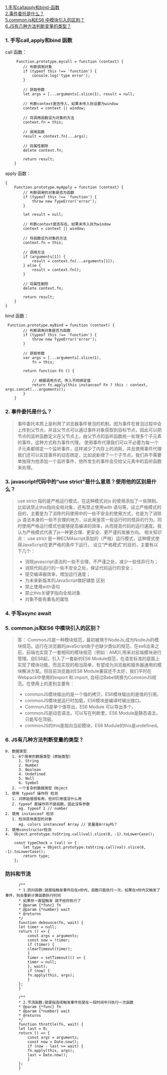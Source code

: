<!--
 * @Author: hf
 * @Date: 2021-09-13 14:51:25
 * @LastEditTime: 2022-01-06 14:35:23
 * @LastEditors: hf
-->
[1.手写callapply和bind-函数](#1-手写callapply和bind-函数)     
[2.事件委托是什么？](#2-事件委托是什么？)    
[5.common.js和ES6 中模块引入的区别？](#5-commonjs和es6-中模块引入的区别？)   
[6.JS有几种方法判断变量的类型？](#6-js有几种方法判断变量的类型？) 

### 1. 手写call,apply和bind 函数
 call 函数：
```
     Function.prototype.mycall = function (context) {
        // 判断调用对象
        if (typeof this !== 'function') {
            console.log('type error');
        }

        // 获取参数
        let args = [...arguments].slice(1), result = null;

        // 判断context是否传入，如果未传入则设置为window
        context = context || window;
    
        // 将调用函数设为对象的方法
        context.fn = this;

        // 调用函数
        result = context.fn(...args);

        // 将属性删除
        delete context.fn;

        return result;
    }
```

 apply 函数：
```
{
    Function.prototype.myApply = function (context) {
        // 判断调用的对象是否为函数
        if (typeof this !== 'function') {
            throw new TypeError('error');
        }

        let result = null;

        // 判断context是否存在，如果未传入则为window
        context = context || window;

        // 将函数设为对象的方法
        context.fn = this;

        // 调用方法
        if (arguments[1]) {
            result = context.fn(...arguments[1]);
        } else {
            result = context.fn();
        }

        // 将属性删除
        delete context.fn;

        return result;
    }
}
```
bind 函数：
```
 Function.prototype.myBind = function (context) {
        // 判断调用对象是否为函数
        if (typeof this !== 'function') {
            throw new TypeError('error');
        }

        // 获取参数
        var args = [...arguments].slice(1),
            fn = this;
        
        return function Fn () {
            
            // 根据调用方式，传入不同绑定值
            return fn.apply(this instanceof Fn ? this : context, args.concat(...arguments));
        } 
    }
```

### 2. 事件委托是什么？

> 事件委托本质上是利用了浏览器事件冒泡的机制。因为事件在冒泡过程中会上传到父节点，并且父节点可以通过事件对象获取到目标节点，因此可以把节点的监听函数定义在父节点上，由父节点的监听函数统一处理多个子元素的事件，这种方式称为事件代理。
> 使用事件代理我们可以不必要为每一个子元素都绑定一个监听事件，这样减少了内存上的消耗，并且使用事件代理我们还可以实现事件的动态绑定，比如说新增了一个子节点，我们并不需要单独得为他添加一个监听事件，他所发生的事件会交给父元素中的监听函数来处理。

### 3. javascript代码中的“use strict"是什么意思？使用他的区别是什么？
> use strict 指的是严格运行模式，在这种模式对js 的使用添加了一些限制。比如说禁止this指向全局对象，还有禁止使用with 语句等。设立严格模式的目的，主要是为了消除代码使用中的一些不安全的使用方式，也是为了消除js 语法本身的一些不合理的地方，以此来鉴赏一些运行时的怪异的行为。同时使用严格运行模式也能够提高编译的效率，从而提高代码的运行速度。我认为严格模式代表了js一种更合理、更安全、更严谨的发展方向。
> 相关知识点：
> use strict 是一种ECMAscript添加的（严格）运行模式，这种模式使得JavaScript在更严格的条件下运行。
> 设立“严格模式”的目的，主要有以下几个：
>   - 消除javascript语法的一些不合理、不严谨之处，减少一些怪异行为；
>   - 消除代码运行的一些不安全之处，保证代码运行的安全；
>   - 提交编译器效率，增加运行速度；
>   - 为未来新版本的JavaScript做好铺垫
> 区别
>   - 禁止使用with语句
>   - 禁止this关键字指向全局对象
>   - 对象不能有重名的属性

### 4. 手写async await

### 5. common.js和ES6 中模块引入的区别？
> 答： CommonJS是一种模块规范，最初被用于NodeJs,成为NodeJs的模块规范。运行在浏览器的javaScript由于也缺少类似的规范，在es6出来之前，前端也实现了一套相同的模块规范（例如：AMD),用来对前端模块进行管理。自ES6起，引入了一套新的ES6 Module规范，在语言标准的层面上实现了模块功能，而且实现的相当简单，有望成为浏览器和服务器通用的模块解决方案。但目前浏览器对ES6 Module兼容还不太好，我们平时在Webpack中使用的export 和 import, 会经过Babel转换为CommonJS规范。在使用上的差别主要有：
> - commonJS模块输出的是一个值的拷贝，ES6模块输出的是值的引用。
> - commonJS模块是运行时加载，ES6模块是编译时输出接口。
> - CommonJS是单个值导出，ES6 Module 可以导出多个。
> - commonJS是动态语法，可以写在判断里，ES6 Module是静态语法，只能写在顶层。
> - commonJS的this是指向当前模块，ES6 Module的this是undefined。

### 6. JS有几种方法判断变量的类型？   
    0. 数据类型
       1. 6个简单的数据类型（原始类型）
          1. String
          2. Number
          3. Boolean
          4. Undefined
          5. Null
          6. Symbol
       2. 一个复杂的数据类型 Object
    1. 使用 typeof 操作符 检测
       1. 对原始值很有用，但对引用值没什么用
       2. typeof 是操作符不是函数，因此没有参数
          eg. typeof 1 // number 
    2. 使用 instanceof 检测
       1. 检测具体类型的对象
          eg. colors instanceof Array // 变量是Array吗？
    3. 使用constructor检测
    4.  Object.prototype.toString.call(val).slice(8, -1).toLowerCase();  

        const typeCheck = (val) => {
            let type = Object.prototype.toString.call(val).slice(8, -1).toLowerCase();
            return type;
        };


### 防抖和节流

  ```
        /**
        * 1.防抖函数:就是指触发事件后在n秒内，函数只能执行一次，如果在n秒内又触发了事件，则会重新计算函数执行时间
        * 如果你一直猛触发 就不给你执行了
        * @param {*func} fn
        * @param {*number} wait
        * @returns
        */
        function debounce(fn, wait) {
        let timer = null;
        return () => {
            const args = arguments;
            const now = !timer;
            if (timer) {
            clearTimeout(timer);
            }
            timer = setTimeout(() => {
            timer = null;
            }, wait);
            if (now) {
            fn.apply(this, args);
            }
        };
        }

        /**
        * 2.节流函数:就是指连续触发事件但是在一段时间中只执行一次函数
        * @param {*func} fn
        * @param {*number} wait
        * @returns
        */
        function throttle(fn, wait) {
        let last = 0;
        return () => {
            const args = arguments;
            const now = Date.now();
            if (now - last >= wait) {
            fn.apply(this, args);
            last = Date.now();
            }
        };
        }
  ```


